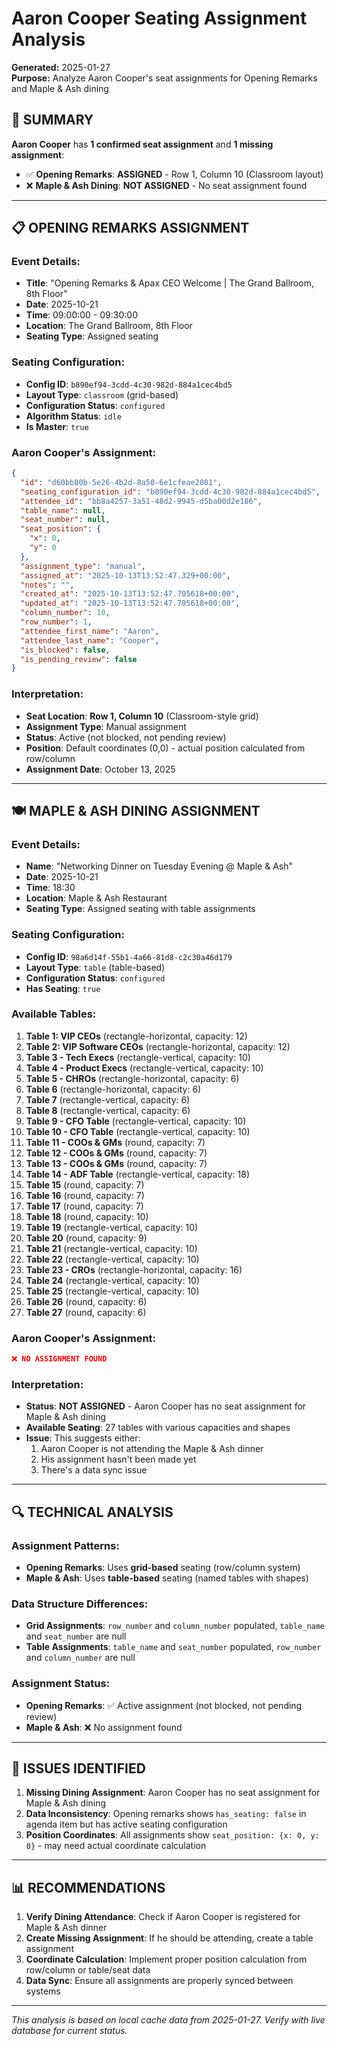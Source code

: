 # Aaron Cooper Seating Assignment Analysis

**Generated:** 2025-01-27  
**Purpose:** Analyze Aaron Cooper's seat assignments for Opening Remarks and Maple & Ash dining

## 🎯 **SUMMARY**

**Aaron Cooper** has **1 confirmed seat assignment** and **1 missing assignment**:

- ✅ **Opening Remarks**: **ASSIGNED** - Row 1, Column 10 (Classroom layout)
- ❌ **Maple & Ash Dining**: **NOT ASSIGNED** - No seat assignment found

---

## 📋 **OPENING REMARKS ASSIGNMENT**

### **Event Details:**
- **Title**: "Opening Remarks & Apax CEO Welcome | The Grand Ballroom, 8th Floor"
- **Date**: 2025-10-21
- **Time**: 09:00:00 - 09:30:00
- **Location**: The Grand Ballroom, 8th Floor
- **Seating Type**: Assigned seating

### **Seating Configuration:**
- **Config ID**: `b890ef94-3cdd-4c30-982d-884a1cec4bd5`
- **Layout Type**: `classroom` (grid-based)
- **Configuration Status**: `configured`
- **Algorithm Status**: `idle`
- **Is Master**: `true`

### **Aaron Cooper's Assignment:**
```json
{
  "id": "d60bb80b-5e26-4b2d-8a50-6e1cfeae2081",
  "seating_configuration_id": "b890ef94-3cdd-4c30-982d-884a1cec4bd5",
  "attendee_id": "bb8a4257-3a51-48d2-9945-d5ba00d2e186",
  "table_name": null,
  "seat_number": null,
  "seat_position": {
    "x": 0,
    "y": 0
  },
  "assignment_type": "manual",
  "assigned_at": "2025-10-13T13:52:47.329+00:00",
  "notes": "",
  "created_at": "2025-10-13T13:52:47.705618+00:00",
  "updated_at": "2025-10-13T13:52:47.705618+00:00",
  "column_number": 10,
  "row_number": 1,
  "attendee_first_name": "Aaron",
  "attendee_last_name": "Cooper",
  "is_blocked": false,
  "is_pending_review": false
}
```

### **Interpretation:**
- **Seat Location**: **Row 1, Column 10** (Classroom-style grid)
- **Assignment Type**: Manual assignment
- **Status**: Active (not blocked, not pending review)
- **Position**: Default coordinates (0,0) - actual position calculated from row/column
- **Assignment Date**: October 13, 2025

---

## 🍽️ **MAPLE & ASH DINING ASSIGNMENT**

### **Event Details:**
- **Name**: "Networking Dinner on Tuesday Evening @ Maple & Ash"
- **Date**: 2025-10-21
- **Time**: 18:30
- **Location**: Maple & Ash Restaurant
- **Seating Type**: Assigned seating with table assignments

### **Seating Configuration:**
- **Config ID**: `98a6d14f-55b1-4a66-81d8-c2c30a46d179`
- **Layout Type**: `table` (table-based)
- **Configuration Status**: `configured`
- **Has Seating**: `true`

### **Available Tables:**
1. **Table 1: VIP CEOs** (rectangle-horizontal, capacity: 12)
2. **Table 2: VIP Software CEOs** (rectangle-horizontal, capacity: 12)
3. **Table 3 - Tech Execs** (rectangle-vertical, capacity: 10)
4. **Table 4 - Product Execs** (rectangle-vertical, capacity: 10)
5. **Table 5 - CHROs** (rectangle-horizontal, capacity: 6)
6. **Table 6** (rectangle-horizontal, capacity: 6)
7. **Table 7** (rectangle-vertical, capacity: 6)
8. **Table 8** (rectangle-vertical, capacity: 6)
9. **Table 9 - CFO Table** (rectangle-vertical, capacity: 10)
10. **Table 10 - CFO Table** (rectangle-vertical, capacity: 10)
11. **Table 11 - COOs & GMs** (round, capacity: 7)
12. **Table 12 - COOs & GMs** (round, capacity: 7)
13. **Table 13 - COOs & GMs** (round, capacity: 7)
14. **Table 14 - ADF Table** (rectangle-vertical, capacity: 18)
15. **Table 15** (round, capacity: 7)
16. **Table 16** (round, capacity: 7)
17. **Table 17** (round, capacity: 7)
18. **Table 18** (round, capacity: 10)
19. **Table 19** (rectangle-vertical, capacity: 10)
20. **Table 20** (round, capacity: 9)
21. **Table 21** (rectangle-vertical, capacity: 10)
22. **Table 22** (rectangle-vertical, capacity: 10)
23. **Table 23 - CROs** (rectangle-horizontal, capacity: 16)
24. **Table 24** (rectangle-vertical, capacity: 10)
25. **Table 25** (rectangle-vertical, capacity: 10)
26. **Table 26** (round, capacity: 6)
27. **Table 27** (round, capacity: 6)

### **Aaron Cooper's Assignment:**
```json
❌ NO ASSIGNMENT FOUND
```

### **Interpretation:**
- **Status**: **NOT ASSIGNED** - Aaron Cooper has no seat assignment for Maple & Ash dining
- **Available Seating**: 27 tables with various capacities and shapes
- **Issue**: This suggests either:
  1. Aaron Cooper is not attending the Maple & Ash dinner
  2. His assignment hasn't been made yet
  3. There's a data sync issue

---

## 🔍 **TECHNICAL ANALYSIS**

### **Assignment Patterns:**
- **Opening Remarks**: Uses **grid-based** seating (row/column system)
- **Maple & Ash**: Uses **table-based** seating (named tables with shapes)

### **Data Structure Differences:**
- **Grid Assignments**: `row_number` and `column_number` populated, `table_name` and `seat_number` are null
- **Table Assignments**: `table_name` and `seat_number` populated, `row_number` and `column_number` are null

### **Assignment Status:**
- **Opening Remarks**: ✅ Active assignment (not blocked, not pending review)
- **Maple & Ash**: ❌ No assignment found

---

## 🚨 **ISSUES IDENTIFIED**

1. **Missing Dining Assignment**: Aaron Cooper has no seat assignment for Maple & Ash dining
2. **Data Inconsistency**: Opening remarks shows `has_seating: false` in agenda item but has active seating configuration
3. **Position Coordinates**: All assignments show `seat_position: {x: 0, y: 0}` - may need actual coordinate calculation

---

## 📊 **RECOMMENDATIONS**

1. **Verify Dining Attendance**: Check if Aaron Cooper is registered for Maple & Ash dinner
2. **Create Missing Assignment**: If he should be attending, create a table assignment
3. **Coordinate Calculation**: Implement proper position calculation from row/column or table/seat data
4. **Data Sync**: Ensure all assignments are properly synced between systems

---

*This analysis is based on local cache data from 2025-01-27. Verify with live database for current status.*
